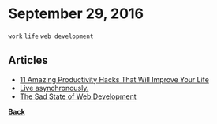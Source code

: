 # September 29, 2016

`work` `life` `web development`

## Articles

- [11 Amazing Productivity Hacks That Will Improve Your Life](https://readthink.com/11-amazing-productivity-hacks-that-will-improve-your-life-220fdccc02be#.j00i9xr8q)
- [Live asynchronously.](https://medium.freecodecamp.com/live-asynchronously-c8e7172fe7ea#.rmsp9mqkq)
- [The Sad State of Web Development](https://medium.com/@wob/the-sad-state-of-web-development-1603a861d29f#.sgf3gtujd)


[__Back__](../README.md)
